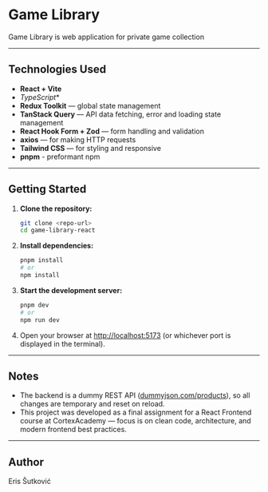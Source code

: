 # Game Library

Game Library is web application for private game collection

---

## Technologies Used

- **React + Vite**
- *TypeScript**
- **Redux Toolkit** — global state management
- **TanStack Query** — API data fetching, error and loading state management
- **React Hook Form + Zod** — form handling and validation
- **axios** — for making HTTP requests
- **Tailwind CSS** — for styling and responsive
-  **pnpm** - preformant npm

---

## Getting Started

1. **Clone the repository:**
    ```bash
    git clone <repo-url>
    cd game-library-react
    ```

2. **Install dependencies:**
    ```bash
    pnpm install
    # or
    npm install
    ```

3. **Start the development server:**
    ```bash
    pnpm dev
    # or
    npm run dev
    ```

4. Open your browser at [http://localhost:5173](http://localhost:5173) (or whichever port is displayed in the terminal).

---

## Notes

- The backend is a dummy REST API ([dummyjson.com/products](https://dummyjson.com/products)), so all changes are temporary and reset on reload.
- This project was developed as a final assignment for a React Frontend course at CortexAcademy — focus is on clean code, architecture, and modern frontend best practices.

---

## Author

Eris Šutković  



